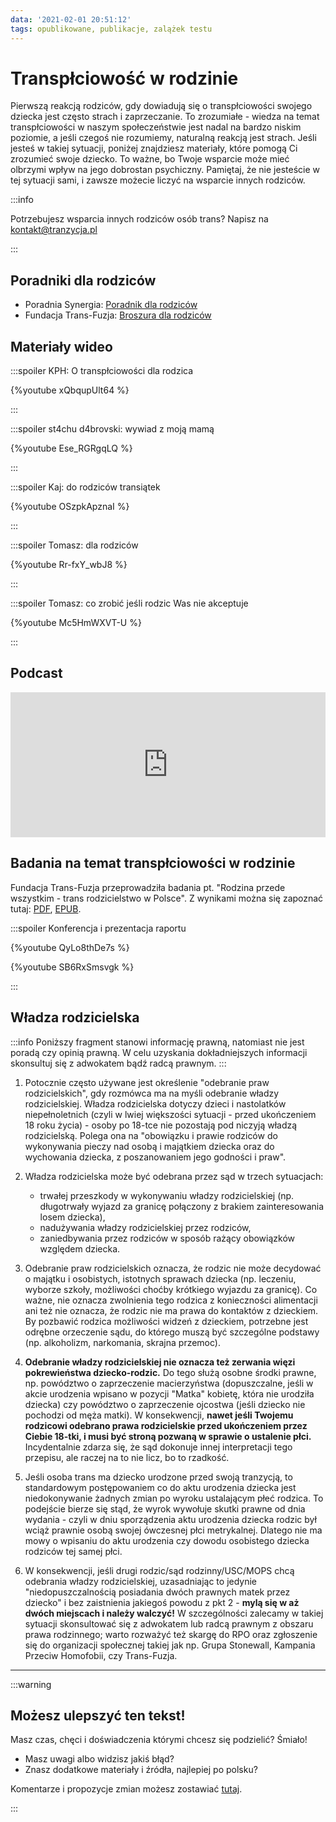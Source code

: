 ```yaml
---
data: '2021-02-01 20:51:12'
tags: opublikowane, publikacje, zalążek testu
---
```

# Transpłciowość w rodzinie

Pierwszą reakcją rodziców, gdy dowiadują się o transpłciowości swojego dziecka jest często strach i zaprzeczanie. To zrozumiałe - wiedza na temat transpłciowości w naszym społeczeństwie jest nadal na bardzo niskim poziomie, a jeśli czegoś nie rozumiemy, naturalną reakcją jest strach. Jeśli jesteś w takiej sytuacji, poniżej znajdziesz materiały, które pomogą Ci zrozumieć swoje dziecko. To ważne, bo Twoje wsparcie może mieć olbrzymi wpływ na jego dobrostan psychiczny. Pamiętaj, że nie jesteście w tej sytuacji sami, i zawsze możecie liczyć na wsparcie innych rodziców.

:::info

Potrzebujesz wsparcia innych rodziców osób trans? Napisz na kontakt@tranzycja.pl

:::

## Poradniki dla rodziców

* Poradnia Synergia: [Poradnik dla rodziców](https://poradnia-synergia.pl/transplciowosc-u-dzieci-i-mlodziezy-poradnik-dla-rodzicow/)
* Fundacja Trans-Fuzja: [Broszura dla rodziców](http://transfuzja.org/media/rozne/broszura_dla_rodzicow.pdf)

## Materiały wideo

:::spoiler KPH: O transpłciowości dla rodzica

{%youtube xQbqupUlt64 %}

:::

:::spoiler st4chu d4brovski: wywiad z moją mamą

{%youtube Ese_RGRgqLQ %}

:::

:::spoiler Kaj: do rodziców transiątek

{%youtube OSzpkApznaI %}

:::

:::spoiler Tomasz: dla rodziców

{%youtube Rr-fxY_wbJ8 %}

:::

:::spoiler Tomasz: co zrobić jeśli rodzic Was nie akceptuje

{%youtube Mc5HmWXVT-U %}

:::

## Podcast

<iframe src="https://open.spotify.com/embed-podcast/episode/2XiWUnWiMCEvxA9RfYMexK" width="100%" height="232" frameborder="0" allowtransparency="true" allow="encrypted-media"></iframe>

## Badania na temat transpłciowości w rodzinie

Fundacja Trans-Fuzja przeprowadziła badania pt. "Rodzina przede wszystkim - trans rodzicielstwo w Polsce". Z wynikami można się zapoznać tutaj: [PDF](http://transfuzja.org/media/rozne/raport_rodzina.pdf), [EPUB](http://transfuzja.org/media/rozne/raport_rodzina.epub).

:::spoiler Konferencja i prezentacja raportu

{%youtube QyLo8thDe7s %}

{%youtube SB6RxSmsvgk %}

:::

## Władza rodzicielska

:::info
Poniższy fragment stanowi informację prawną, natomiast nie jest poradą czy opinią prawną. W celu uzyskania dokładniejszych informacji skonsultuj się z adwokatem bądź radcą prawnym.
:::

1. Potocznie często używane jest określenie "odebranie praw rodzicielskich", gdy rozmówca ma na myśli odebranie władzy rodzicielskiej. Władza rodzicielska dotyczy dzieci i nastolatków niepełnoletnich (czyli w lwiej większości sytuacji - przed ukończeniem 18 roku życia) - osoby po 18-tce nie pozostają pod niczyją władzą rodzicielską. Polega ona na "obowiązku i prawie rodziców do wykonywania pieczy nad osobą i majątkiem dziecka oraz do wychowania dziecka, z poszanowaniem jego godności i praw".

2. Władza rodzicielska może być odebrana przez sąd w trzech sytuacjach:
   -  trwałej przeszkody w wykonywaniu władzy rodzicielskiej (np. długotrwały wyjazd za granicę połączony z brakiem zainteresowania losem dziecka),
   - nadużywania władzy rodzicielskiej przez rodziców,
   - zaniedbywania przez rodziców w sposób rażący obowiązków względem dziecka.

3. Odebranie praw rodzicielskich oznacza, że rodzic nie może decydować o majątku i osobistych, istotnych sprawach dziecka (np. leczeniu, wyborze szkoły, możliwości choćby krótkiego wyjazdu za granicę). Co ważne, nie oznacza zwolnienia tego rodzica z konieczności alimentacji ani też nie oznacza, że rodzic nie ma prawa do kontaktów z dzieckiem. By pozbawić rodzica możliwości widzeń z dzieckiem, potrzebne jest odrębne orzeczenie sądu, do którego muszą być szczególne podstawy (np. alkoholizm, narkomania, skrajna przemoc).

4. **Odebranie władzy rodzicielskiej nie oznacza też zerwania więzi pokrewieństwa dziecko-rodzic.** Do tego służą osobne środki prawne, np. powództwo o zaprzeczenie macierzyństwa (dopuszczalne, jeśli w akcie urodzenia wpisano w pozycji "Matka" kobietę, która nie urodziła dziecka) czy powództwo o zaprzeczenie ojcostwa (jeśli dziecko nie pochodzi od męża matki). W konsekwencji, **nawet jeśli Twojemu rodzicowi odebrano prawa rodzicielskie przed ukończeniem przez Ciebie 18-tki, i musi być stroną pozwaną w sprawie o ustalenie płci.** Incydentalnie zdarza się, że sąd dokonuje innej interpretacji tego przepisu, ale raczej na to nie licz, bo to rzadkość.

5. Jeśli osoba trans ma dziecko urodzone przed swoją tranzycją, to standardowym postępowaniem co do aktu urodzenia dziecka jest niedokonywanie żadnych zmian po wyroku ustalającym płeć rodzica. To podejście bierze się stąd, że wyrok wywołuje skutki prawne od dnia wydania - czyli w dniu sporządzenia aktu urodzenia dziecka rodzic był wciąż prawnie osobą swojej ówczesnej płci metrykalnej. Dlatego nie ma mowy o wpisaniu do aktu urodzenia czy dowodu osobistego dziecka rodziców tej samej płci.

6. W konsekwencji, jeśli drugi rodzic/sąd rodzinny/USC/MOPS chcą odebrania władzy rodzicielskiej, uzasadniając to jedynie "niedopuszczalnością posiadania dwóch prawnych matek przez dziecko" i bez zaistnienia jakiegoś powodu z pkt 2 - **mylą się w aż dwóch miejscach i należy walczyć!** W szczególności zalecamy w takiej sytuacji skonsultować się z adwokatem lub radcą prawnym z obszaru prawa rodzinnego; warto rozważyć też skargę do RPO oraz zgłoszenie się do organizacji społecznej takiej jak np. Grupa Stonewall, Kampania Przeciw Homofobii, czy Trans-Fuzja.


---

:::warning

## Możesz ulepszyć ten tekst!

Masz czas, chęci i doświadczenia którymi chcesz się podzielić? Śmiało!

* Masz uwagi albo widzisz jakiś błąd?
* Znasz dodatkowe materiały i źródła, najlepiej po polsku?


Komentarze i propozycje zmian możesz zostawiać [tutaj](https://hackmd.io/@tranzycja/H1qIBxh7u).

:::